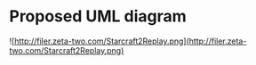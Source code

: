 # Proposed UML diagram #

![http://filer.zeta-two.com/Starcraft2Replay.png](http://filer.zeta-two.com/Starcraft2Replay.png)